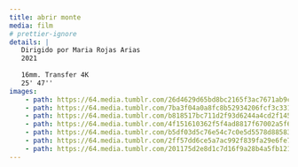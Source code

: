 ```yaml
---
title: abrir monte
media: film
# prettier-ignore
details: |
   Dirigido por Maria Rojas Arias  
   2021  
     
   16mm. Transfer 4K  
   25' 47''
images:
    - path: https://64.media.tumblr.com/26d4629d65bd8bc2165f3ac7671ab9c9/f21824e78b1d1ea8-6a/s2048x3072/8e3123efada4830910ddacfa9539bced35a94987.jpg
    - path: https://64.media.tumblr.com/7ba3f04a0a8fc8b52934206fcf3c3314/f21824e78b1d1ea8-fc/s2048x3072/3c0275852617faef6dea3857b88985f01dc34772.jpg
    - path: https://64.media.tumblr.com/b818517bc711d2f93d6244a4cd2f1452/f21824e78b1d1ea8-bb/s2048x3072/fb370e9b1f9c52509f507014e2298e06d6481788.jpg
    - path: https://64.media.tumblr.com/4f151610362f5f4ad8817f67002a5f6a/f21824e78b1d1ea8-b4/s2048x3072/317de7567b3cb2c45775b995f04e16f35fcbede8.jpg
    - path: https://64.media.tumblr.com/b5df03d5c76e54c7c0e5d5578d885830/f21824e78b1d1ea8-32/s2048x3072/8248d48c73b3a138506f5f49b99e467001bbe2b6.jpg
    - path: https://64.media.tumblr.com/2ff57dd6ce5a7ac992f839fa29e6fe71/f21824e78b1d1ea8-c6/s2048x3072/4720da13675bf5ea9193d28ab60ada8f63885a20.jpg
    - path: https://64.media.tumblr.com/201175d2e8d1c7d16f9a28b4a5fb1215/f21824e78b1d1ea8-60/s2048x3072/eeebd44333f6c07ac13a7a609dc2802cc2f0721a.jpg
---
```

